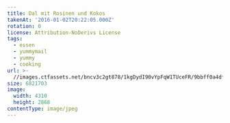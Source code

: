 ```yaml
---
title: Dal mit Rosinen und Kokos
takenAt: '2016-01-02T20:22:05.000Z'
rotation: 0
license: Attribution-NoDerivs License
tags:
  - essen
  - yummymail
  - yummy
  - cooking
url: >-
  //images.ctfassets.net/bncv3c2gt878/1kgDydI90vYpFqW1TUceFR/9bbff0a4dfc48e4e74dc17f8c99a67b2/dal-mit-rosinen-und-kokos_23783281509_o
size: 6821703
image:
  width: 4310
  height: 2868
contentType: image/jpeg
---
```


